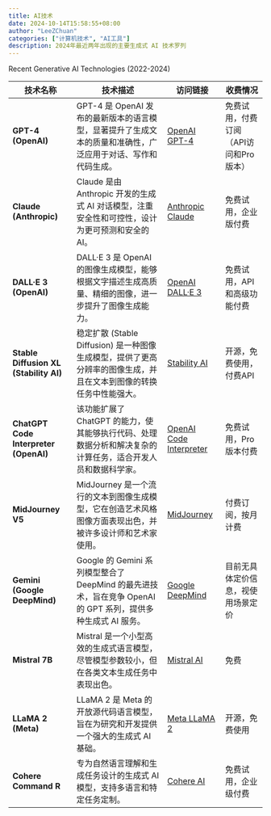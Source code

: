 ```yaml
---
title: AI技术
date: 2024-10-14T15:58:55+08:00
author: "LeeZChuan"
categories: ["计算机技术", "AI工具"]
description: 2024年最近两年出现的主要生成式 AI 技术罗列
---
```



Recent Generative AI Technologies (2022-2024)

| 技术名称 | 技术描述 | 访问链接 | 收费情况 |
| -------- | -------- | -------- | -------- |
| **GPT-4 (OpenAI)** | GPT-4 是 OpenAI 发布的最新版本的语言模型，显著提升了生成文本的质量和准确性，广泛应用于对话、写作和代码生成。 | [OpenAI GPT-4](https://openai.com/gpt-4) | 免费试用，付费订阅（API访问和Pro版本） |
| **Claude (Anthropic)** | Claude 是由 Anthropic 开发的生成式 AI 对话模型，注重安全性和可控性，设计为更可预测和安全的 AI。 | [Anthropic Claude](https://www.anthropic.com/) | 免费试用，企业版付费 |
| **DALL·E 3 (OpenAI)** | DALL·E 3 是 OpenAI 的图像生成模型，能够根据文字描述生成高质量、精细的图像，进一步提升了图像生成能力。 | [OpenAI DALL·E 3](https://openai.com/dall-e-3) | 免费试用，API 和高级功能付费 |
| **Stable Diffusion XL (Stability AI)** | 稳定扩散 (Stable Diffusion) 是一种图像生成模型，提供了更高分辨率的图像生成，并且在文本到图像的转换任务中性能强大。 | [Stability AI](https://stability.ai/stable-diffusion) | 开源，免费使用，付费API |
| **ChatGPT Code Interpreter (OpenAI)** | 该功能扩展了 ChatGPT 的能力，使其能够执行代码、处理数据分析和解决复杂的计算任务，适合开发人员和数据科学家。 | [OpenAI Code Interpreter](https://openai.com/chatgpt) | 免费试用，Pro版本付费 |
| **MidJourney V5** | MidJourney 是一个流行的文本到图像生成模型，它在创造艺术风格图像方面表现出色，并被许多设计师和艺术家使用。 | [MidJourney](https://www.midjourney.com/) | 付费订阅，按月计费 |
| **Gemini (Google DeepMind)** | Google 的 Gemini 系列模型整合了 DeepMind 的最先进技术，旨在竞争 OpenAI 的 GPT 系列，提供多种生成式 AI 服务。 | [Google DeepMind](https://www.deepmind.com/research) | 目前无具体定价信息，视使用场景定价 |
| **Mistral 7B** | Mistral 是一个小型高效的生成式语言模型，尽管模型参数较小，但在各类文本生成任务中表现出色。 | [Mistral AI](https://mistral.ai/) | 免费 |
| **LLaMA 2 (Meta)** | LLaMA 2 是 Meta 的开放源代码语言模型，旨在为研究和开发提供一个强大的生成式 AI 基础。 | [Meta LLaMA 2](https://ai.meta.com/llama/) | 开源，免费使用 |
| **Cohere Command R** | 专为自然语言理解和生成任务设计的生成式 AI 模型，支持多语言和特定任务定制。 | [Cohere AI](https://cohere.com/) | 免费试用，企业级付费 |